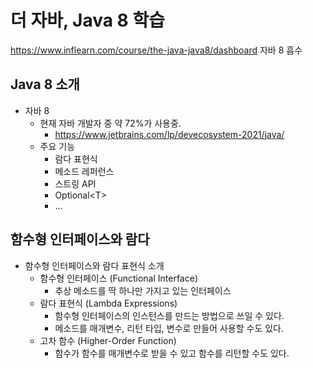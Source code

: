 # 더 자바, Java 8 학습
https://www.inflearn.com/course/the-java-java8/dashboard
자바 8 흡수

## **Java 8 소개**
  * 자바 8
    * 현재 자바 개발자 중 약 72%가 사용중.
      * https://www.jetbrains.com/lp/devecosystem-2021/java/
    * 주요 기능
      * 람다 표현식
      * 메소드 레퍼런스
      * 스트링 API
      * Optional\<T\>
      * ...

## **함수형 인터페이스와 람다**
  * 함수형 인터페이스와 람다 표현식 소개
    * 함수형 인터페이스 (Functional Interface)
      * 추상 메소드를 딱 하나만 가지고 있는 인터페이스
    * 람다 표현식 (Lambda Expressions)
      * 함수형 인터페이스의 인스턴스를 만드는 방법으로 쓰일 수 있다.
      * 메소드를 매개변수, 리턴 타입, 변수로 만들어 사용할 수도 있다.
    * 고차 함수 (Higher-Order Function)
      * 함수가 함수를 매개변수로 받을 수 있고 함수를 리턴할 수도 있다.
